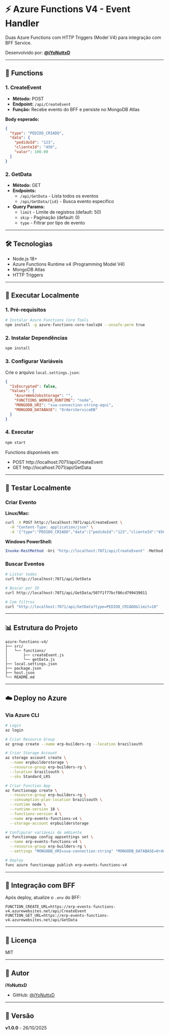 # ⚡ Azure Functions V4 - Event Handler

Duas Azure Functions com HTTP Triggers (Model V4) para integração com BFF Service.

Desenvolvido por: **[@iYoNuttxD](https://github.com/iYoNuttxD)**

---

## 🎯 Functions

### 1. CreateEvent
- **Método:** POST
- **Endpoint:** `/api/CreateEvent`
- **Função:** Recebe evento do BFF e persiste no MongoDB Atlas

**Body esperado:**
```json
{
  "type": "PEDIDO_CRIADO",
  "data": {
    "pedidoId": "123",
    "clienteId": "456",
    "valor": 100.00
  }
}
```

### 2. GetData
- **Método:** GET
- **Endpoints:** 
  - `/api/GetData` - Lista todos os eventos
  - `/api/GetData/{id}` - Busca evento específico
- **Query Params:**
  - `limit` - Limite de registros (default: 50)
  - `skip` - Paginação (default: 0)
  - `type` - Filtrar por tipo de evento

---

## 🛠️ Tecnologias

- Node.js 18+
- Azure Functions Runtime v4 (Programming Model V4)
- MongoDB Atlas
- HTTP Triggers

---

## 🚀 Executar Localmente

### 1. Pré-requisitos

```bash
# Instalar Azure Functions Core Tools
npm install -g azure-functions-core-tools@4 --unsafe-perm true
```

### 2. Instalar Dependências

```bash
npm install
```

### 3. Configurar Variáveis

Crie o arquivo `local.settings.json`:

```json
{
  "IsEncrypted": false,
  "Values": {
    "AzureWebJobsStorage": "",
    "FUNCTIONS_WORKER_RUNTIME": "node",
    "MONGODB_URI": "sua-connection-string-aqui",
    "MONGODB_DATABASE": "OrdersServiceDB"
  }
}
```

### 4. Executar

```bash
npm start
```

Functions disponíveis em:
- POST http://localhost:7071/api/CreateEvent
- GET http://localhost:7071/api/GetData

---

## 🧪 Testar Localmente

### Criar Evento

**Linux/Mac:**
```bash
curl -X POST http://localhost:7071/api/CreateEvent \
  -H "Content-Type: application/json" \
  -d '{"type":"PEDIDO_CRIADO","data":{"pedidoId":"123","clienteId":"456","valor":100.00}}'
```

**Windows PowerShell:**
```powershell
Invoke-RestMethod -Uri "http://localhost:7071/api/CreateEvent" -Method POST -Headers @{"Content-Type"="application/json"} -Body '{"type":"PEDIDO_CRIADO","data":{"pedidoId":"123","clienteId":"456","valor":100.00}}'
```

### Buscar Eventos

```bash
# Listar todos
curl http://localhost:7071/api/GetData

# Buscar por ID
curl http://localhost:7071/api/GetData/507f1f77bcf86cd799439011

# Com filtros
curl "http://localhost:7071/api/GetData?type=PEDIDO_CRIADO&limit=10"
```

---

## 📊 Estrutura do Projeto

```
azure-functions-v4/
├── src/
│   └── functions/
│       ├── createEvent.js
│       └── getData.js
├── local.settings.json
├── package.json
├── host.json
└── README.md
```

---

## ☁️ Deploy no Azure

### Via Azure CLI

```bash
# Login
az login

# Criar Resource Group
az group create --name erp-builders-rg --location brazilsouth

# Criar Storage Account
az storage account create \
  --name erpbuilderstorage \
  --resource-group erp-builders-rg \
  --location brazilsouth \
  --sku Standard_LRS

# Criar Function App
az functionapp create \
  --resource-group erp-builders-rg \
  --consumption-plan-location brazilsouth \
  --runtime node \
  --runtime-version 18 \
  --functions-version 4 \
  --name erp-events-functions-v4 \
  --storage-account erpbuilderstorage

# Configurar variáveis de ambiente
az functionapp config appsettings set \
  --name erp-events-functions-v4 \
  --resource-group erp-builders-rg \
  --settings "MONGODB_URI=sua-connection-string" "MONGODB_DATABASE=OrdersServiceDB"

# Deploy
func azure functionapp publish erp-events-functions-v4
```

---

## 🔗 Integração com BFF

Após deploy, atualize o `.env` do BFF:

```env
FUNCTION_CREATE_URL=https://erp-events-functions-v4.azurewebsites.net/api/CreateEvent
FUNCTION_GET_URL=https://erp-events-functions-v4.azurewebsites.net/api/GetData
```

---

## 📄 Licença

MIT

---

## 👤 Autor

**iYoNuttxD**
- GitHub: [@iYoNuttxD](https://github.com/iYoNuttxD)

---

## 📅 Versão

**v1.0.0** - 26/10/2025